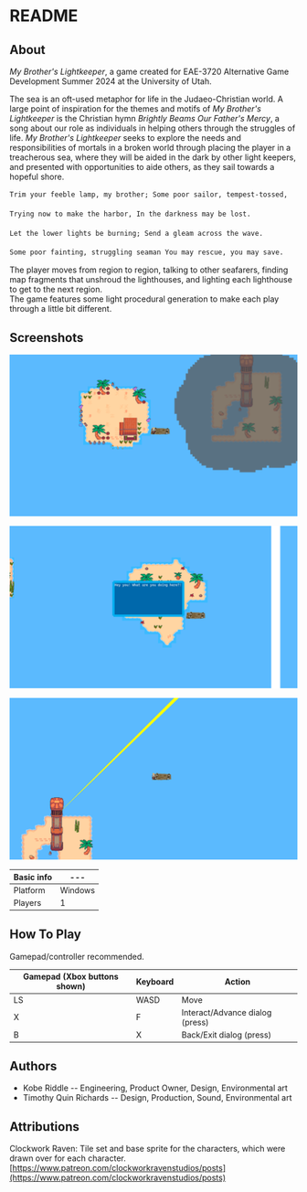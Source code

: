 # README

## About

*My Brother's Lightkeeper*, a game created for EAE-3720 Alternative Game Development Summer 2024 at the University of Utah.

The sea is an oft-used metaphor for life in the Judaeo-Christian world. A large point of inspiration for the themes and motifs of *My Brother's Lightkeeper* is the Christian hymn *Brightly Beams Our Father's Mercy*, a song about our role as individuals in helping others through the struggles of life. *My Brother's Lightkeeper* seeks to explore the needs and responsibilities of mortals in a broken world through placing the player in a treacherous sea, where they will be aided in the dark by other light keepers, and presented with opportunities to aide others, as they sail towards a hopeful shore.

```txt
Trim your feeble lamp, my brother; Some poor sailor, tempest-tossed,

Trying now to make the harbor, In the darkness may be lost.

Let the lower lights be burning; Send a gleam across the wave.

Some poor fainting, struggling seaman You may rescue, you may save.
```

The player moves from region to region, talking to other seafarers, finding map fragments that unshroud the lighthouses, and lighting each lighthouse to get to the next region.\
The game features some light procedural generation to make each play through a little bit different.

## Screenshots

![A screenshot featuring the player on an island, near a raft, near an island with a lighthouse that is shrouded in a cloud.](gameplay.png)

![A screenshot featuring dialog](dialog.png)

![A screenshot featuring a beam of light guiding the player to the next region.](lightBeam.png)

| Basic info | ---     |
| ---------- | ------- |
| Platform   | Windows |
| Players    | 1       |

## How To Play

Gamepad/controller recommended.

| Gamepad (Xbox buttons shown) | Keyboard | Action                          |
| ---------------------------- | -------- | ------------------------------- |
| LS                           | WASD     | Move                            |
| X                            | F        | Interact/Advance dialog (press) |
| B                            | X        | Back/Exit dialog (press)        |

## Authors

- Kobe Riddle -- Engineering, Product Owner, Design, Environmental art
- Timothy Quin Richards -- Design, Production, Sound, Environmental art

## Attributions

Clockwork Raven: Tile set and base sprite for the characters, which were drawn over for each character.\
[https://www.patreon.com/clockworkravenstudios/posts](https://www.patreon.com/clockworkravenstudios/posts)
